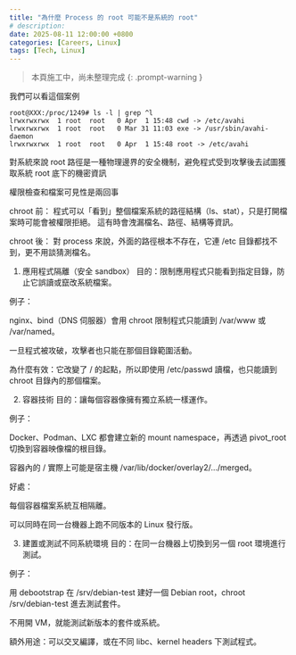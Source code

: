 ```yaml
---
title: "為什麼 Process 的 root 可能不是系統的 root"
# description: 
date: 2025-08-11 12:00:00 +0800
categories: [Careers, Linux]
tags: [Tech, Linux]
---
```


>本頁施工中，尚未整理完成
{: .prompt-warning }

我們可以看這個案例

```
root@XXX:/proc/1249# ls -l | grep ^l
lrwxrwxrwx  1 root  root   0 Apr  1 15:48 cwd -> /etc/avahi
lrwxrwxrwx  1 root  root   0 Mar 31 11:03 exe -> /usr/sbin/avahi-daemon
lrwxrwxrwx  1 root  root   0 Apr  1 15:48 root -> /etc/avahi
```

對系統來說 root 路徑是一種物理邊界的安全機制，避免程式受到攻擊後去試圖獲取系統 root 底下的機密資訊

權限檢查和檔案可見性是兩回事

chroot 前：
程式可以「看到」整個檔案系統的路徑結構（ls、stat），只是打開檔案時可能會被權限拒絕。
這有時會洩漏檔名、路徑、結構等資訊。

chroot 後：
對 process 來說，外面的路徑根本不存在，它連 /etc 目錄都找不到，更不用談猜測檔名。



1. 應用程式隔離（安全 sandbox）
目的：限制應用程式只能看到指定目錄，防止它誤讀或竄改系統檔案。

例子：

nginx、bind（DNS 伺服器）會用 chroot 限制程式只能讀到 /var/www 或 /var/named。

一旦程式被攻破，攻擊者也只能在那個目錄範圍活動。

為什麼有效：它改變了 / 的起點，所以即使用 /etc/passwd 讀檔，也只能讀到 chroot 目錄內的那個檔案。

2. 容器技術
目的：讓每個容器像擁有獨立系統一樣運作。

例子：

Docker、Podman、LXC 都會建立新的 mount namespace，再透過 pivot_root 切換到容器映像檔的根目錄。

容器內的 / 實際上可能是宿主機 /var/lib/docker/overlay2/.../merged。

好處：

每個容器檔案系統互相隔離。

可以同時在同一台機器上跑不同版本的 Linux 發行版。

3. 建置或測試不同系統環境
目的：在同一台機器上切換到另一個 root 環境進行測試。

例子：

用 debootstrap 在 /srv/debian-test 建好一個 Debian root，chroot /srv/debian-test 進去測試套件。

不用開 VM，就能測試新版本的套件或系統。

額外用途：可以交叉編譯，或在不同 libc、kernel headers 下測試程式。